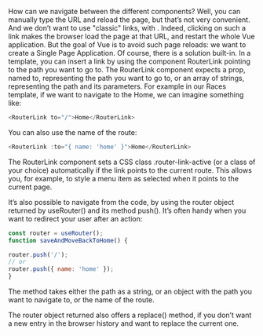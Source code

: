 How can we navigate between the different components? Well, you can manually type the URL and reload the page, but that’s not very convenient. And we don’t want to use "classic" links, with <a
href="…"></a>. Indeed, clicking on such a link makes the browser load the page at that URL, and restart the whole Vue application. But the goal of Vue is to avoid such page reloads: we want to create a Single Page Application. Of course, there is a solution built-in. In a template, you can insert a link by using the component RouterLink pointing to the path you want to go to. The RouterLink component expects a prop, named to, representing the path you want to go to, or an array of strings, representing the path and its parameters. For example in our Races template, if we want to navigate to the Home, we can imagine something like:

```js
<RouterLink to="/">Home</RouterLink>
```

You can also use the name of the route:

```js
<RouterLink :to="{ name: 'home' }">Home</RouterLink>
```

The RouterLink component sets a CSS class .router-link-active (or a class of your choice) automatically if the link points to the current route. This allows you, for example, to style a menu item as selected when it points to the current page.

It’s also possible to navigate from the code, by using the router object returned by useRouter() and its method push(). It’s often handy when you want to redirect your user after an action:

```js
const router = useRouter();
function saveAndMoveBackToHome() {

router.push('/');
// or
router.push({ name: 'home' });
}
```


The method takes either the path as a string, or an object with the path you want to navigate to, or the name of the route.

The router object returned also offers a replace() method, if you don’t want a new entry in the
browser history and want to replace the current one.





